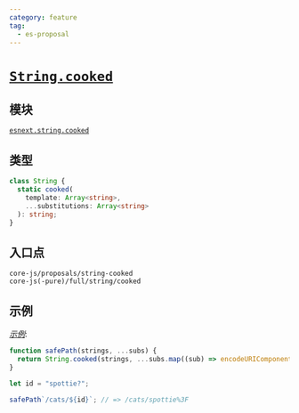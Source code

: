```yaml
---
category: feature
tag:
  - es-proposal
---
```


# [`String.cooked`](https://github.com/tc39/proposal-string-cooked)

## 模块

[`esnext.string.cooked`](https://github.com/zloirock/core-js/blob/master/packages/core-js/modules/esnext.string.cooked.js)

## 类型

```ts
class String {
  static cooked(
    template: Array<string>,
    ...substitutions: Array<string>
  ): string;
}
```

## 入口点

```
core-js/proposals/string-cooked
core-js(-pure)/full/string/cooked
```

## 示例

[_示例_](https://is.gd/7QPnss):

```js
function safePath(strings, ...subs) {
  return String.cooked(strings, ...subs.map((sub) => encodeURIComponent(sub)));
}

let id = "spottie?";

safePath`/cats/${id}`; // => /cats/spottie%3F
```
